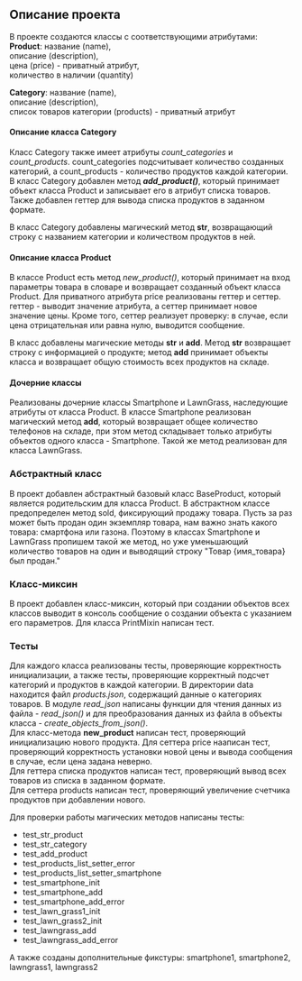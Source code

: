 ## Описание проекта

В проекте создаются классы с соответствующими атрибутами:  
**Product**: название (name),  
         описание (description),  
         цена (price) - приватный атрибут,  
         количество в наличии (quantity)  

**Category**: название (name),  
          описание (description),  
          список товаров категории (products) - приватный атрибут

#### Описание класса Category

Класс Category также имеет атрибуты _count_categories_ и _count_products_.  count_categories подсчитывает количество созданных категорий, а count_products - количество продуктов каждой категории.  
В класс Category добавлен метод **_add_product()_**, который принимает объект класса Product и записывает его в атрибут списка товаров.
Также добавлен геттер для вывода списка продуктов в заданном формате. 

В класс Category добавлены магический метод __str__, возвращающий строку с названием категории и количеством продуктов в ней.

#### Описание класса Product

В классе Product есть метод _new_product()_, который принимает на вход параметры товара в словаре и возвращает созданный объект класса 
Product.  Для приватного атрибута price реализованы геттер и сеттер. геттер - выводит значение атрибута, а сеттер принимает новое значение цены.
Кроме того, сеттер реализует проверку: в случае, если цена отрицательная или равна нулю, выводится сообщение. 

В класс добавлены магические методы __str__ и __add__. Метод __str__ возвращает строку с информацией о продукте;
метод __add__ принимает объекты класса и возвращает общую стоимость всех продуктов на складе.

#### Дочерние классы
Реализованы дочерние классы Smartphone и LawnGrass, наследующие атрибуты от класса Product.
В классе Smartphone реализован магический метод __add__, который возвращает общее количество телефонов на складе, при этом 
метод складывает только атрибуты объектов одного класса - Smartphone. Такой же метод реализован для класса
LawnGrass. 

### Абстрактный класс
В проект добавлен абстрактный базовый класс BaseProduct, который является родительским для класса Product. В абстрактном классе предопределен метод sold, фиксирующий продажу товара.
Пусть за раз может быть продан один экземпляр товара, нам важно знать какого товара: смартфона или газона. Поэтому в классах Smartphone и LawnGrass пропишем такой же метод, но уже уменьшающий 
количество товаров на один и выводящий строку "Товар {имя_товара} был продан." 

### Класс-миксин
В проект добавлен класс-миксин, который при создании объектов всех классов выводит в консоль сообщение о создании объекта с указанием его параметров. 
Для класса PrintMixin написан тест.


### Тесты 

Для каждого класса реализованы тесты, проверяющие корректность инициализации, а также тесты, проверяющие корректный подсчет категорий и продуктов в каждой категории.
В директории data находится файл _products.json_, содержащий данные о категориях товаров. В модуле _read_json_ написаны функции для чтения данных из файла - _read_json()_ 
и для преобразования данных из файла в объекты класса - _create_objects_from_json()_.  
Для класс-метода **new_product** написан тест, проверяющий инициализацию нового продукта. 
Для сеттера price нааписан тест, проверяющий корректность установки новой цены и вывода сообщения в случае, если цена задана неверно.  
Для геттера списка продуктов написан тест, проверяющий вывод всех товаров из списка в заданном формате.  
Для сеттера products написан тест, проверяющий увеличение счетчика продуктов при добавлении нового. 

Для проверки работы магических методов написаны тесты:
- test_str_product
- test_str_category
- test_add_product
- test_products_list_setter_error
- test_products_list_setter_smartphone
- test_smartphone_init
- test_smartphone_add
- test_smartphone_add_error
- test_lawn_grass1_init
- test_lawn_grass2_init
- test_lawngrass_add
- test_lawngrass_add_error

А также созданы дополнительные фикстуры: smartphone1, smartphone2, lawngrass1, lawngrass2